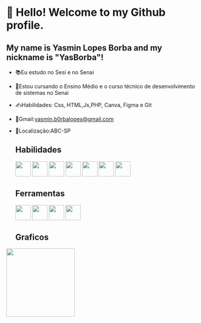 # 👋 Hello! Welcome to my Github profile.
## My name is Yasmin Lopes Borba and my nickname is "YasBorba"!

* 📚Eu estudo no Sesi e no Senai 
* 🤩Estou cursando o Ensino Médio e o curso técnico de desenvolvimento de sistemas no Senai 
* ✍️Habilidades: Css, HTML,Js,PHP, Canva, Figma e Git 
* 📱Gmail:yasmin.b0rbalopes@gmail.com
* 📍Localização:ABC-SP

  ## Habilidades

  <img src="https://cdn.jsdelivr.net/gh/devicons/devicon@latest/icons/html5/html5-original.svg" width="40" height="40" />
  <img src="https://cdn.jsdelivr.net/gh/devicons/devicon@latest/icons/css3/css3-original.svg" width="40" height="40" />
  <img src="https://cdn.jsdelivr.net/gh/devicons/devicon@latest/icons/mysql/mysql-original.svg" width="40" height="40" />
  <img src="https://cdn.jsdelivr.net/gh/devicons/devicon@latest/icons/php/php-original.svg" width="40" height="40" />
  <img src="https://cdn.jsdelivr.net/gh/devicons/devicon@latest/icons/bootstrap/bootstrap-original.svg"  width="40" height="40"  />
  <img src="https://cdn.jsdelivr.net/gh/devicons/devicon@latest/icons/javascript/javascript-original.svg" width="40" height="40" />
  <img src="https://cdn.jsdelivr.net/gh/devicons/devicon@latest/icons/git/git-original.svg" width="40" height="40" />

  ## Ferramentas 

  <img src="https://cdn.jsdelivr.net/gh/devicons/devicon@latest/icons/vscode/vscode-original.svg" width="40" height="40" />
  <img src="https://cdn.jsdelivr.net/gh/devicons/devicon@latest/icons/figma/figma-original.svg" width="40" height="40" />
  <img src="https://cdn.jsdelivr.net/gh/devicons/devicon@latest/icons/github/github-original.svg" width="40" height="40" />
  <img src="https://cdn.jsdelivr.net/gh/devicons/devicon@latest/icons/canva/canva-original.svg" width="40" height="40" />

  ## Graficos
 <div>
  <a href="https://github.com/seu-usuário-aqui">
  <img loading="lazy" height="180em" src="https://github-readme-stats.vercel.app/api/top-langs/?username=YasBorba&layout=compact&langs_count=7&theme=dracula"/>
 </div>








